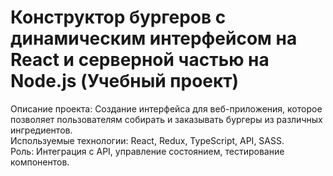 # Конструктор бургеров с динамическим интерфейсом на React и серверной частью на Node.js (Учебный проект)
Описание проекта: Создание интерфейса для веб-приложения, которое позволяет пользователям собирать и заказывать бургеры из различных ингредиентов. </br>
Используемые технологии: React, Redux, TypeScript, API, SASS.</br>
Роль: Интеграция с API, управление состоянием, тестирование компонентов.
